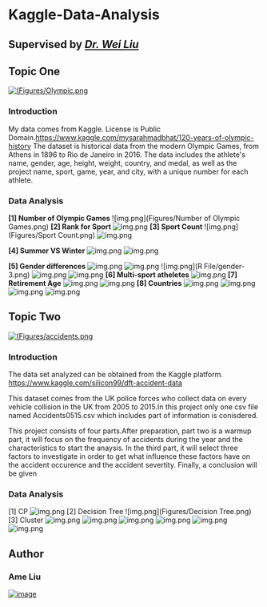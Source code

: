 # Kaggle-Data-Analysis
## Supervised by [**___Dr. Wei Liu___**](https://research-repository.uwa.edu.au/en/persons/wei-liu)
## Topic One

[![(Figures/Olympic.png](Figures/Olympic.png)](https://www.kaggle.com/datasets/mysarahmadbhat/120-years-of-olympic-history)

### Introduction
My data comes from Kaggle. License is Public Domain.https://www.kaggle.com/mysarahmadbhat/120-years-of-olympic-history
The dataset is historical data from the modern Olympic Games, from Athens in 1896 to Rio de Janeiro in 2016. The data includes the athlete's name, gender, age, height, weight, country, and medal, as well as the project name, sport, game, year, and city, with a unique number for each athlete.
### Data Analysis
**[1] Number of Olympic Games**
![img.png](Figures/Number of Olympic Games.png)
**[2] Rank for Sport**
![img.png](Figures/Sport.png)
**[3] Sport Count**
![img.png](Figures/Sport Count.png)
![img.png](Figures/Sport-Count-2.png)

**[4] Summer VS Winter**
![img.png](Figures/Summer-vs-winter-1.png)
![img.png](Figures/summer-vs-winter-2.png)

**[5] Gender differences**
![img.png](Figures/gender-1.png)
![img.png](Figures/gender-2.png)
![img.png](R File/gender-3.png)
![img.png](Figures/gender-4.png)
![img.png](Figures/gender-5.png)
**[6] Multi-sport atheletes**
![img.png](Figures/Multi.png)
**[7] Retirement Age**
![img.png](Figures/retirement-1.png)
![img.png](Figures/retirement-2.png)
**[8] Countries**
![img.png](Figures/country-1.png)
![img.png](Figures/country-2.png)
![img.png](Figures/copuntry-3.png)
![img.png](Figures/country-4.png)

## Topic Two
[![(Figures/accidents.png](Figures/accidents.png)](https://www.kaggle.com/datasets/silicon99/dft-accident-data)
### Introduction
The data set analyzed can be obtained from the Kaggle platform. https://www.kaggle.com/silicon99/dft-accident-data

This dataset comes from the UK police forces who collect data on every vehicle collision in the UK from 2005 to 2015.In this project only one csv file named Accidents0515.csv which includes part of information is conisdered.

This project consists of four parts.After preparation,  part two is a warmup part, it will focus on the frequency of accidents during the year and the characteristics to start the anaysis. In the third part, it will select three factors to investigate in order to get what influence these factors have on the accident occurence and the accident severtity. Finally, a conclusion will be given

### Data Analysis
[1] CP
![img.png](Figures/cp.png)
[2] Decision Tree
![img.png](Figures/Decision Tree.png)
[3] Cluster
![img.png](Figures/cluster-1.png)
![img.png](Figures/cluster-2.png)
![img.png](Figures/cluster-3.png)
![img.png](Figures/cluster-4.png)
![img.png](Figures/cluster-5.png)
![img.png](Figures/cluster-6.png)

## Author
### Ame Liu
[<img src="Figures/Email.png" alt="image" width="">](mailto:22910358@student.uwa.edu.au)
